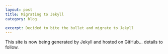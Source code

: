 ```yaml
---
layout: post
title: Migrating to Jekyll
category: blog

excerpt: Decided to bite the bullet and migrate to Jekyll
---
```

 
This site is now being generated by Jekyll and hosted on GitHub... details to follow.

